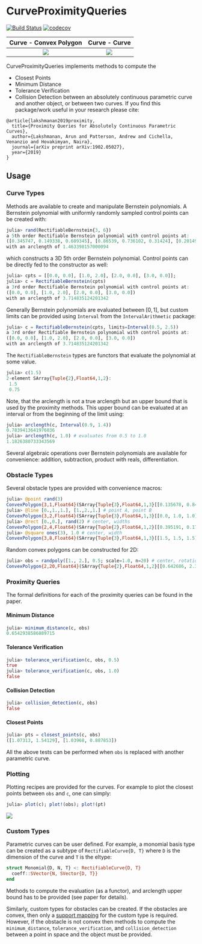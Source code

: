 # CurveProximityQueries

[![Build Status](https://travis-ci.org/arlk/CurveProximityQueries.jl.svg?branch=master)](https://travis-ci.org/arlk/CurveProximityQueries.jl) [![codecov](https://codecov.io/gh/arlk/ConvexBodyProximityQueries.jl/branch/master/graph/badge.svg)](https://codecov.io/gh/arlk/CurveProximityQueries.jl)

Curve - Convex Polygon        |  Curve - Curve
:-------------------------:|:-------------------------:
![](https://github.com/arlk/CurveProximityQueries.jl/raw/master/readme/logo1.gif)  |  ![](https://github.com/arlk/CurveProximityQueries.jl/raw/master/readme/logo2.gif)

CurveProximityQueries implements methods to compute the
 - Closest Points
 - Minimum Distance
 - Tolerance Verification
 - Collision Detection
between an absolutely continuous parametric curve and another object, or between two curves. If you find this package/work useful in your research please cite:
```
@article{lakshmanan2019proximity,
  title={Proximity Queries for Absolutely Continuous Parametric Curves},
  author={Lakshmanan, Arun and Patterson, Andrew and Cichella, Venanzio and Hovakimyan, Naira},
  journal={arXiv preprint arXiv:1902.05027},
  year={2019}
}
```

## Usage

### Curve Types

Methods are available to create and manipulate Bernstein polynomials. A Bernstein polynomial with uniformly randomly sampled control points can be created with:
```julia
julia> rand(RectifiableBernstein{3, 6})
a 5th order Rectifiable Bernstein polynomial with control points at:
([0.345747, 0.149338, 0.609345], [0.86539, 0.736102, 0.31424], [0.20149, 0.167441, 0.662126], [0.975667, 0.468056, 0.505278], [0.371533, 0.477992, 0.83668], [0.322821, 0.973494, 0.93129])
with an arclength of 1.463398157000094
```
which constructs a 3D 5th order Bernstein polynomial. Control points can be directly fed to the constructor as well:
```julia
julia> cpts = [[0.0, 0.0], [1.0, 2.0], [2.0, 0.0], [3.0, 0.0]];
julia> c = RectifiableBernstein(cpts)
a 3rd order Rectifiable Bernstein polynomial with control points at:
([0.0, 0.0], [1.0, 2.0], [2.0, 0.0], [3.0, 0.0])
with an arclength of 3.714835124201342
```
Generally Bernstein polynomials are evaluated between $[0, 1]$, but custom limits can be provided using `Interval` from the `IntervalArithmetic` package:
```julia
julia> c = RectifiableBernstein(cpts, limits=Interval(0.5, 2.5))
a 3rd order Rectifiable Bernstein polynomial with control points at:
([0.0, 0.0], [1.0, 2.0], [2.0, 0.0], [3.0, 0.0])
with an arclength of 3.714835124201342
```
The `RectifiableBernstein` types are functors that evaluate the polynomial at some value.
```julia
julia> c(1.5)
2-element SArray{Tuple{2},Float64,1,2}:
 1.5
 0.75
```
Note, that the arclength is not a true arclength but an upper bound that is used by the proximity methods. This upper bound can be evaluated at an interval or from the beginning of the limit using:
```julia
julia> arclength(c, Interval(0.9, 1.4))
0.7839413641976036
julia> arclength(c, 1.0) # evaluates from 0.5 to 1.0
1.1826380733343569
```
Several algebraic operations over Bernstein polynomials are available for convenience: addition, subtraction, product with reals, differentiation.

### Obstacle Types

Several obstacle types are provided with convenience macros:
```julia
julia> @point rand(3)
ConvexPolygon{3,1,Float64}(SArray{Tuple{3},Float64,1,3}[[0.135678, 0.840508, 0.140532]])
julia> @line [0.,1.,1.], [1.,2.,1.] # point A, point B
ConvexPolygon{3,2,Float64}(SArray{Tuple{3},Float64,1,3}[[0.0, 1.0, 1.0], [1.0, 2.0, 1.0]])
julia> @rect [0.,0.], rand(2) # center, widths
ConvexPolygon{2,4,Float64}(SArray{Tuple{2},Float64,1,2}[[0.395191, 0.174093], [-0.395191, 0.174093], [-0.395191, -0.174093], [0.395191, -0.174093]])
julia> @square ones(3), 1.0 # center, width
ConvexPolygon{3,8,Float64}(SArray{Tuple{3},Float64,1,3}[[1.5, 1.5, 1.5], [0.5, 1.5, 1.5], [0.5, 0.5, 1.5], [1.5, 0.5, 1.5], [1.5, 1.5, 0.5], [0.5, 1.5, 0.5], [0.5, 0.5, 0.5], [1.5, 0.5, 0.5]])
```
Random convex polygons can be constructed for 2D:
```julia
julia> obs = randpoly([1., 2.], 0.5; scale=1.0, n=20) # center, rotation; scale, number of vertices
ConvexPolygon{2,20,Float64}(SArray{Tuple{2},Float64,1,2}[[0.642686, 2.36248], [0.622121, 2.34973], [0.42866, 2.06399], [0.412454, 2.0344], [0.454968, 1.98069], [0.499506, 1.92797], [0.599317, 1.82251], [0.62982, 1.79366], [0.659987, 1.76526], [0.733777, 1.71118], [0.87861, 1.63702], [1.07313, 1.54129], [1.46142, 1.68951], [1.46817, 1.72673], [1.48588, 1.85669], [1.46772, 2.06245], [1.3987, 2.23026], [1.30631, 2.4218], [1.20662, 2.61294], [0.88346, 2.47282]])
```
### Proximity Queries
The formal definitions for each of the proximity queries can be found in the paper.

#### Minimum Distance
```julia
julia> minimum_distance(c, obs)
0.6542938586889715
```

#### Tolerance Verification
```julia
julia> tolerance_verification(c, obs, 0.5)
true
julia> tolerance_verification(c, obs, 1.0)
false
```

#### Collision Detection
```julia
julia> collision_detection(c, obs)
false
```

#### Closest Points
```julia
julia> pts = closest_points(c, obs)
([1.07313, 1.54129], [1.03968, 0.887853])
```

All the above tests can be performed when `obs` is replaced with another parametric curve.

### Plotting
Plotting recipes are provided for the curves. For example to plot the closest points between `obs` and `c`, one can simply:
```julia
julia> plot(c); plot!(obs); plot!(pt)
```
![](https://github.com/arlk/CurveProximityQueries.jl/raw/master/readme/example.png)

### Custom Types

Parametric curves can be user defined. For example, a monomial basis type can be created as a subtype of `RectifiableCurve{D, T}` where `D` is the dimension of the curve and `T` is the eltype:
```julia
struct Monomial{D, N, T} <: RectifiableCurve{D, T}
  coeff::SVector{N, SVector{D, T}}
end
```
Methods to compute the evaluation (as a functor), and arclength upper bound has to be provided (see paper for details).

Similarly, custom types for obstacles can be created. If the obstacles are convex, then only a [support mapping](https://github.com/arlk/ConvexBodyProximityQueries.jl#usage) for the custom type is required. However, if the obstacle is not convex then methods to compute the `minimum_distance`, `tolerance_verification`, and `collision_detection` between a point in space and the object must be provided.
